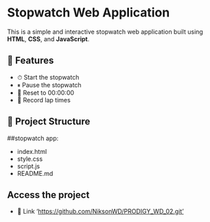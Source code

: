 # Stopwatch Web Application

This is a simple and interactive stopwatch web application built using **HTML**, **CSS**, and **JavaScript**.

## 🚀 Features

- ⏱ Start the stopwatch  
- ⏸ Pause the stopwatch  
- 🔄 Reset to 00:00:00  
- 🏁 Record lap times  

## 📁 Project Structure

##stopwatch app:

- index.html      
- style.css        
- script.js           
- README.md  

## Access the project 
- 🔗 Link ‘https://github.com/NiksonWD/PRODIGY_WD_02.git’
